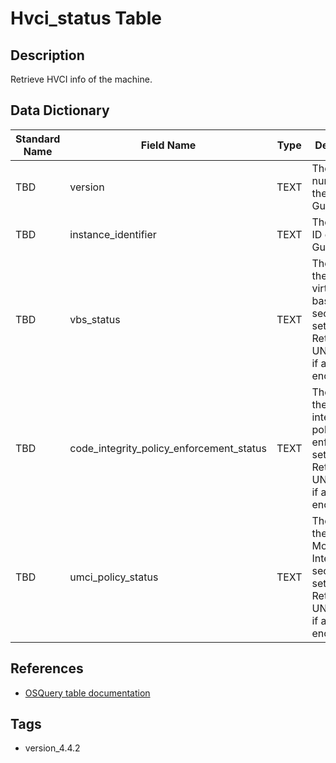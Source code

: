 # Hvci_status Table

## Description
Retrieve HVCI info of the machine.

## Data Dictionary
|Standard Name|Field Name|Type|Description|Sample Value|
|---|---|---|---|---|
|TBD|version|TEXT|The version number of the Device Guard build.|`TBD`|
|TBD|instance_identifier|TEXT|The instance ID of Device Guard.|`TBD`|
|TBD|vbs_status|TEXT|The status of the virtualization based security settings. Returns UNKNOWN if an error is encountered.|`TBD`|
|TBD|code_integrity_policy_enforcement_status|TEXT|The status of the code integrity policy enforcement settings. Returns UNKNOWN if an error is encountered.|`TBD`|
|TBD|umci_policy_status|TEXT|The status of the User Mode Code Integrity security settings. Returns UNKNOWN if an error is encountered.|`TBD`|

## References
* [OSQuery table documentation](https://osquery.io/schema/current#hvci_status)

## Tags
* version_4.4.2